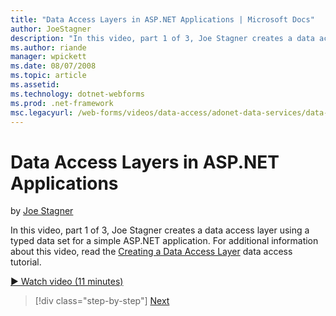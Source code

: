 ```yaml
---
title: "Data Access Layers in ASP.NET Applications | Microsoft Docs"
author: JoeStagner
description: "In this video, part 1 of 3, Joe Stagner creates a data access layer using a typed data set for a simple ASP.NET application. For additional information about..."
ms.author: riande
manager: wpickett
ms.date: 08/07/2008
ms.topic: article
ms.assetid: 
ms.technology: dotnet-webforms
ms.prod: .net-framework
msc.legacyurl: /web-forms/videos/data-access/adonet-data-services/data-access-layers-in-aspnet-applications
---
```

Data Access Layers in ASP.NET Applications
====================
by [Joe Stagner](https://github.com/JoeStagner)

In this video, part 1 of 3, Joe Stagner creates a data access layer using a typed data set for a simple ASP.NET application. For additional information about this video, read the [Creating a Data Access Layer](../../../overview/data-access/introduction/creating-a-data-access-layer-vb.md) data access tutorial.

[&#9654; Watch video (11 minutes)](https://channel9.msdn.com/Blogs/ASP-NET-Site-Videos/data-access-layers-in-aspnet-applications)

>[!div class="step-by-step"] [Next](how-to-manually-bind-a-dataset-to-a-datagrid.md)